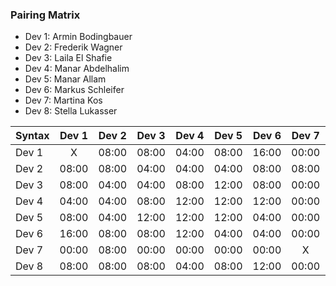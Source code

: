 

### Pairing Matrix

* Dev 1: Armin Bodingbauer
* Dev 2: Frederik Wagner
* Dev 3: Laila El Shafie
* Dev 4: Manar Abdelhalim 
* Dev 5: Manar Allam
* Dev 6: Markus Schleifer
* Dev 7: Martina Kos
* Dev 8: Stella Lukasser

| Syntax      | Dev 1   	  | Dev 2   	  | Dev 3   	  | Dev 4   	  | Dev 5   	  | Dev 6   	  | Dev 7   	  | Dev 8   	  |
| :---        |    :----:   |    :----:   |    :----:   |    :----:   |    :----:   |    :----:   |    :----:   |    :----:   |
| Dev 1       | X           | 08:00       | 08:00       | 04:00       | 08:00       | 16:00       | 00:00       | 08:00       |
| Dev 2       | 08:00       | 08:00           | 04:00       | 04:00       | 04:00       | 08:00       | 08:00       | 08:00       |
| Dev 3       | 08:00       | 04:00       | 04:00           | 08:00       | 12:00       | 08:00       | 00:00       | 08:00       |
| Dev 4       | 04:00       | 04:00       | 08:00       | 12:00           | 12:00       | 12:00       | 00:00       | 04:00       |
| Dev 5       | 08:00       | 04:00       | 12:00       | 12:00       | 12:00           | 04:00       | 00:00       | 08:00       |
| Dev 6       | 16:00       | 08:00       | 08:00       | 12:00       | 04:00       | 04:00           | 00:00       | 12:00       |
| Dev 7       | 00:00       | 08:00       | 00:00       | 00:00       | 00:00       | 00:00       | X           | 00:00       |
| Dev 8       | 08:00       | 08:00       | 08:00       | 04:00       | 08:00       | 12:00       | 00:00       | 04:00           |
